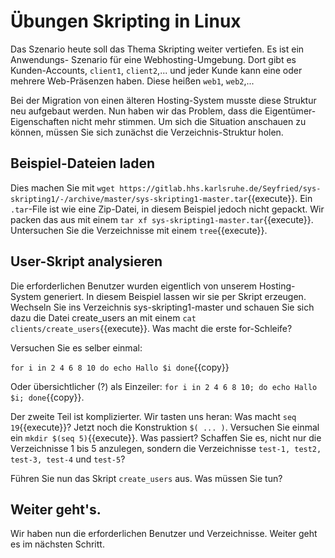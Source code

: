 # Übungen Skripting in Linux
Das Szenario heute soll das Thema Skripting weiter vertiefen. Es ist ein Anwendungs-
Szenario für eine Webhosting-Umgebung. Dort gibt es Kunden-Accounts, ``client1``,
``client2``,... und jeder Kunde kann eine oder mehrere Web-Präsenzen haben. Diese
heißen ``web1``, ``web2``,...

Bei der Migration von einen älteren Hosting-System musste diese Struktur neu aufgebaut
werden. Nun haben wir das Problem, dass die Eigentümer-Eigenschaften nicht mehr stimmen.
Um sich die Situation anschauen zu können, müssen Sie sich zunächst die Verzeichnis-Struktur
holen.

## Beispiel-Dateien laden
Dies machen Sie mit ``wget https://gitlab.hhs.karlsruhe.de/Seyfried/sys-skripting1/-/archive/master/sys-skripting1-master.tar``{{execute}}.
Ein ``.tar``-File ist wie eine Zip-Datei, in diesem Beispiel jedoch nicht gepackt. Wir packen das aus mit einem
``tar xf sys-skripting1-master.tar``{{execute}}. Untersuchen Sie die Verzeichnisse mit einem ``tree``{{execute}}.

## User-Skript analysieren
Die erforderlichen Benutzer wurden eigentlich von unserem Hosting-System generiert. In diesem
Beispiel lassen wir sie per Skript erzeugen. Wechseln Sie ins Verzeichnis sys-skripting1-master
und schauen Sie sich dazu die Datei create_users an mit einem ``cat clients/create_users``{{execute}}. 
Was macht die erste for-Schleife?

Versuchen Sie es selber einmal:

``for i in 2 4 6 8 10
do
  echo Hallo $i
done``{{copy}}

Oder übersichtlicher (?) als Einzeiler: ``for i in 2 4 6 8 10; do echo Hallo $i; done``{{copy}}.

Der zweite Teil ist komplizierter. Wir tasten uns heran: Was macht ``seq 19``{{execute}}?
Jetzt noch die Konstruktion ``$( ... )``. Versuchen Sie einmal ein 
``mkdir $(seq 5)``{{execute}}. Was passiert? Schaffen Sie es, nicht nur die Verzeichnisse
1 bis 5 anzulegen, sondern die Verzeichnisse ``test-1, test2, test-3, test-4`` und ``test-5``?

Führen Sie nun das Skript ``create_users`` aus. Was müssen Sie tun?

## Weiter geht's.
Wir haben nun die erforderlichen Benutzer und Verzeichnisse. Weiter geht es im nächsten Schritt.
